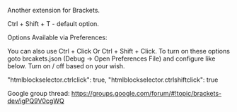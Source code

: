 Another extension for Brackets.

Ctrl + Shift + T - default option.

Options Available via Preferences:

You can also use Ctrl + Click Or Ctrl + Shift + Click. To turn on these options goto brcakets.json (Debug -> Open Preferences File) and configure like below. Turn on / off based on your wish.

"htmlblockselector.ctrlclick": true,
"htmlblockselector.ctrlshiftclick": true


Google group thread: https://groups.google.com/forum/#!topic/brackets-dev/igPQ9V0cgWQ
